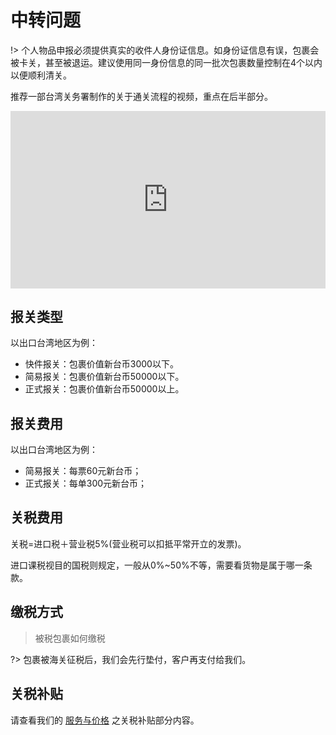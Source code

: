 # 中转问题

!> 个人物品申报必须提供真实的收件人身份证信息。如身份证信息有误，包裹会被卡关，甚至被退运。建议使用同一身份信息的同一批次包裹数量控制在4个以内以便顺利清关。

推荐一部台湾关务署制作的关于通关流程的视频，重点在后半部分。
<div style="max-width:640px; margin:0 auto 10px;" >
<div 
style="position: relative; 
width:100%;
padding-bottom:56.25%; 
height:0;">
<iframe style="position: absolute;top: 0;left: 0;width: 100%;height: 100%;"  src="https://www.youtube.com/embed/RrbLpUn1unQ" frameborder="0" allowfullscreen></iframe>
</div>
</div>

## 报关类型
以出口台湾地区为例：
- 快件报关：包裹价值新台币3000以下。
- 简易报关：包裹价值新台币50000以下。
- 正式报关：包裹价值新台币50000以上。

## 报关费用
以出口台湾地区为例：
- 简易报关：每票60元新台币；
- 正式报关：每单300元新台币；

## 关税费用

关税=进口税＋营业税5%(营业税可以扣抵平常开立的发票)。

进口课税视目的国税则规定，一般从0%~50%不等，需要看货物是属于哪一条款。

## 缴税方式

> 被税包裹如何缴税

?> 包裹被海关征税后，我们会先行垫付，客户再支付给我们。

## 关税补贴
请查看我们的 [服务与价格](#) 之关税补贴部分内容。
